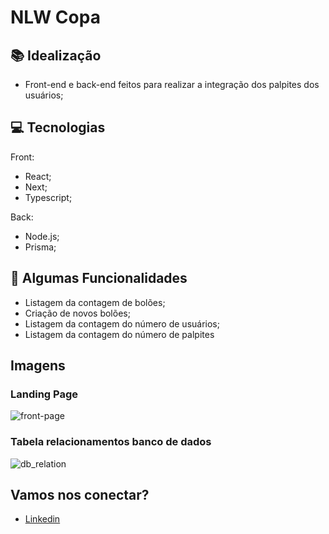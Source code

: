 # NLW Copa

## :books: Idealização 
- Front-end e back-end feitos para realizar a integração dos palpites dos usuários;

## :computer: Tecnologias

Front:
- React;
- Next;
- Typescript;

Back:
- Node.js;
- Prisma;

## :high_brightness: Algumas Funcionalidades
- Listagem da contagem de bolões;
- Criação de novos bolões;
- Listagem da contagem do número de usuários;
- Listagem da contagem do número de palpites

## Imagens
### Landing Page
![front-page](https://live.staticflickr.com/65535/52471170656_c63978e074_k.jpg)

### Tabela relacionamentos banco de dados
![db_relation](https://live.staticflickr.com/65535/52471712168_5843a40256_c.jpg)


## Vamos nos conectar?
- [Linkedin](https://linkedin.com/in/andredalpisol/)
